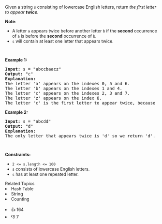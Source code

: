 <p>Given a string <code>s</code> consisting of lowercase English letters, return <em>the first letter to appear <strong>twice</strong></em>.</p>

<p><strong>Note</strong>:</p>

<ul> 
 <li>A letter <code>a</code> appears twice before another letter <code>b</code> if the <strong>second</strong> occurrence of <code>a</code> is before the <strong>second</strong> occurrence of <code>b</code>.</li> 
 <li><code>s</code> will contain at least one letter that appears twice.</li> 
</ul>

<p>&nbsp;</p> 
<p><strong>Example 1:</strong></p>

<pre>
<strong>Input:</strong> s = "abccbaacz"
<strong>Output:</strong> "c"
<strong>Explanation:</strong>
The letter 'a' appears on the indexes 0, 5 and 6.
The letter 'b' appears on the indexes 1 and 4.
The letter 'c' appears on the indexes 2, 3 and 7.
The letter 'z' appears on the index 8.
The letter 'c' is the first letter to appear twice, because out of all the letters the index of its second occurrence is the smallest.
</pre>

<p><strong>Example 2:</strong></p>

<pre>
<strong>Input:</strong> s = "abcdd"
<strong>Output:</strong> "d"
<strong>Explanation:</strong>
The only letter that appears twice is 'd' so we return 'd'.
</pre>

<p>&nbsp;</p> 
<p><strong>Constraints:</strong></p>

<ul> 
 <li><code>2 &lt;= s.length &lt;= 100</code></li> 
 <li><code>s</code> consists of lowercase English letters.</li> 
 <li><code>s</code> has at least one repeated letter.</li> 
</ul>

<div><div>Related Topics</div><div><li>Hash Table</li><li>String</li><li>Counting</li></div></div><br><div><li>👍 164</li><li>👎 7</li></div>